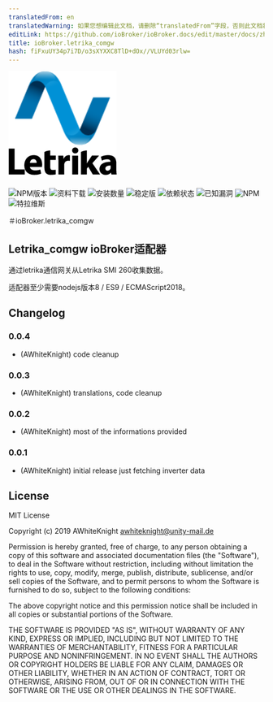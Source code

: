 ```yaml
---
translatedFrom: en
translatedWarning: 如果您想编辑此文档，请删除“translatedFrom”字段，否则此文档将再次自动翻译
editLink: https://github.com/ioBroker/ioBroker.docs/edit/master/docs/zh-cn/adapterref/iobroker.letrika_comgw/README.md
title: ioBroker.letrika_comgw
hash: fiFxuUY34p7i7D/o3sXYXXC8TlD+dOx//VLUYd03rlw=
---
```

![商标](../../../en/adapterref/iobroker.letrika_comgw/admin/letrika_comgw.png)

![NPM版本](http://img.shields.io/npm/v/iobroker.letrika_comgw.svg)
![资料下载](https://img.shields.io/npm/dm/iobroker.letrika_comgw.svg)
![安装数量](http://iobroker.live/badges/letrika_comgw-installed.svg)
![稳定版](http://iobroker.live/badges/letrika_comgw-stable.svg)
![依赖状态](https://img.shields.io/david/AWhiteKnight/iobroker.letrika_comgw.svg)
![已知漏洞](https://snyk.io/test/github/AWhiteKnight/ioBroker.letrika_comgw/badge.svg)
![NPM](https://nodei.co/npm/iobroker.letrika_comgw.png?downloads=true)
![特拉维斯](http://img.shields.io/travis/AWhiteKnight/ioBroker.letrika_comgw/master.svg)

＃ioBroker.letrika_comgw
## Letrika_comgw ioBroker适配器
通过letrika通信网关从Letrika SMI 260收集数据。

适配器至少需要nodejs版本8 / ES9 / ECMAScript2018。

## Changelog

### 0.0.4
* (AWhiteKnight) code cleanup

### 0.0.3
* (AWhiteKnight) translations, code cleanup

### 0.0.2
* (AWhiteKnight) most of the informations provided

### 0.0.1
* (AWhiteKnight) initial release just fetching inverter data

## License
MIT License

Copyright (c) 2019 AWhiteKnight <awhiteknight@unity-mail.de>

Permission is hereby granted, free of charge, to any person obtaining a copy
of this software and associated documentation files (the "Software"), to deal
in the Software without restriction, including without limitation the rights
to use, copy, modify, merge, publish, distribute, sublicense, and/or sell
copies of the Software, and to permit persons to whom the Software is
furnished to do so, subject to the following conditions:

The above copyright notice and this permission notice shall be included in all
copies or substantial portions of the Software.

THE SOFTWARE IS PROVIDED "AS IS", WITHOUT WARRANTY OF ANY KIND, EXPRESS OR
IMPLIED, INCLUDING BUT NOT LIMITED TO THE WARRANTIES OF MERCHANTABILITY,
FITNESS FOR A PARTICULAR PURPOSE AND NONINFRINGEMENT. IN NO EVENT SHALL THE
AUTHORS OR COPYRIGHT HOLDERS BE LIABLE FOR ANY CLAIM, DAMAGES OR OTHER
LIABILITY, WHETHER IN AN ACTION OF CONTRACT, TORT OR OTHERWISE, ARISING FROM,
OUT OF OR IN CONNECTION WITH THE SOFTWARE OR THE USE OR OTHER DEALINGS IN THE
SOFTWARE.
